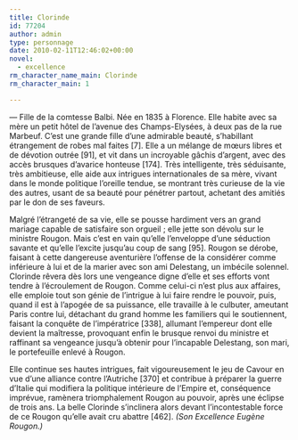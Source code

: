 ```yaml
---
title: Clorinde
id: 77204
author: admin
type: personnage
date: 2010-02-11T12:46:02+00:00
novel:
  - excellence
rm_character_name_main: Clorinde
rm_character_main: 1

---
```

— Fille de la comtesse Balbi. Née en 1835 à Florence. Elle habite avec sa mère un petit hôtel de l&rsquo;avenue des Champs-Elysées, à deux pas de la rue Marbeuf. C&rsquo;est une grande fille d&rsquo;une admirable beauté, s&rsquo;habillant étrangement de robes mal faites [7]. Elle a un mélange de mœurs libres et de dévotion outrée [91], et vit dans un incroyable gâchis d&rsquo;argent, avec des accès brusques d&rsquo;avarice honteuse [174]. Très intelligente, très séduisante, très ambitieuse, elle aide aux intrigues internationales de sa mère, vivant dans le monde politique l&rsquo;oreille tendue, se montrant très curieuse de la vie des autres, usant de sa beauté pour pénétrer partout, achetant des amitiés par le don de ses faveurs.

Malgré l&rsquo;étrangeté de sa vie, elle se pousse hardiment vers an grand mariage capable de satisfaire son orgueil ; elle jette son dévolu sur le ministre Rougon. Mais c&rsquo;est en vain qu&rsquo;elle l&rsquo;enveloppe d&rsquo;une séduction savante et qu&rsquo;elle l&rsquo;excite jusqu&rsquo;au coup de sang [95]. Rougon se dérobe, faisant à cette dangereuse aventurière l&rsquo;offense de la considérer comme inférieure à lui et de la marier avec son ami Delestang, un imbécile solennel. Clorinde rêvera dès lors une vengeance digne d&rsquo;elle et ses efforts vont tendre à l&rsquo;écroulement de Rougon. Comme celui-ci n&rsquo;est plus aux affaires, elle emploie tout son génie de l&rsquo;intrigue à lui faire rendre le pouvoir, puis, quand il est à l&rsquo;apogée de sa puissance, elle travaille à le culbuter, ameutant Paris contre lui, détachant du grand homme les familiers qui le soutiennent, faisant la conquête de l&rsquo;impératrice [338], allumant l&rsquo;empereur dont elle devient la maîtresse, provoquant enfin le brusque renvoi du ministre et raffinant sa vengeance jusqu&rsquo;à obtenir pour l&rsquo;incapable Delestang, son mari, le portefeuille enlevé à Rougon.

Elle continue ses hautes intrigues, fait vigoureusement le jeu de Cavour en vue d&rsquo;une alliance contre l&rsquo;Autriche [370] et contribue à préparer la guerre d&rsquo;Italie qui modifiera la politique intérieure de l&rsquo;Empire et, conséquence imprévue, ramènera triomphalement Rougon au pouvoir, après une éclipse de trois ans. La belle Clorinde s&rsquo;inclinera alors devant l&rsquo;incontestable force de ce Rougon qu&rsquo;elle avait cru abattre [462]. _(Son Excellence Eugène Rougon.)_